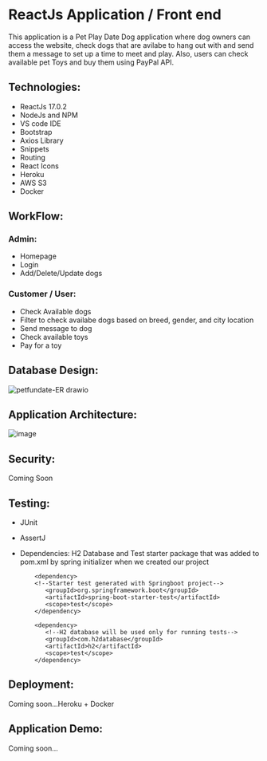 # ReactJs Application / Front end

This application is a Pet Play Date Dog application where dog owners can access the website, check dogs that are avilabe to hang out with and send them a message to set up a time to meet and play. Also, users can check available pet Toys and buy them using PayPal API. 

## Technologies:

* ReactJs 17.0.2
* NodeJs and NPM
* VS code IDE
* Bootstrap
* Axios Library
* Snippets
* Routing
* React Icons
* Heroku
* AWS S3
* Docker

## WorkFlow:

### Admin:
* Homepage
* Login 
* Add/Delete/Update dogs

### Customer / User:
* Check Available dogs
* Filter to check availabe dogs based on breed, gender, and city location
* Send message to dog
* Check available toys
* Pay for a toy

## Database Design: 

![petfundate-ER drawio](https://user-images.githubusercontent.com/56841959/177401782-6ad29d72-0a51-4f06-a465-6a99e7181ca0.png)


## Application Architecture:

![image](https://user-images.githubusercontent.com/56841959/177401140-66919e99-9c76-44a6-866b-32e71d0fc9c8.png)


## Security:
Coming Soon

## Testing:
* JUnit 
* AssertJ
* Dependencies: H2 Database and Test starter package that was added to pom.xml by spring initializer when we created our project
          
          <dependency>
          <!--Starter test generated with Springboot project-->
             <groupId>org.springframework.boot</groupId>
             <artifactId>spring-boot-starter-test</artifactId>
             <scope>test</scope>
          </dependency>
    
          <dependency>
             <!--H2 database will be used only for running tests-->
             <groupId>com.h2database</groupId>
             <artifactId>h2</artifactId>
             <scope>test</scope>
          </dependency>



## Deployment:
Coming soon...Heroku + Docker

## Application Demo:
Coming soon...
